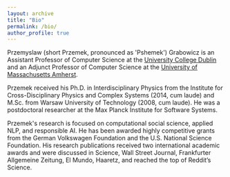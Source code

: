 ```yaml
---
layout: archive
title: "Bio"
permalink: /bio/
author_profile: true
---
```


Przemyslaw (short Przemek, pronounced as 'Pshemek') Grabowicz is an Assistant Professor of Computer Science at the [University College Dublin](https://www.ucd.ie/cs/) and an Adjunct Professor of Computer Science at the [University of Massachusetts Amherst](https://www.cics.umass.edu/).

Przemek received his Ph.D. in Interdisciplinary Physics from the Institute for Cross-Disciplinary Physics and Complex Systems (2014, cum laude) and M.Sc. from Warsaw University of Technology (2008, cum laude). He was a postdoctoral researcher at the Max Planck Institute for Software Systems.

Przemek's research is focused on computational social science, applied NLP, and responsible AI. He has been awarded highly competitive grants from the German Volkswagen Foundation and the U.S. National Science Foundation. His research publications received two international academic awards and were discussed in Science, Wall Street Journal, Frankfurter Allgemeine Zeitung, El Mundo, Haaretz, and reached the top of Reddit’s Science.


<!-- Przemek received his Ph.D. in Interdisciplinary Physics from the Institute for Cross-Disciplinary Physics and Complex Systems (2014, cum laude) and M.Sci. from Warsaw University of Technology (2008, cum laude). He was a postdoctoral researcher at the Max Planck Institute for Software Systems and a Research Assistant Professor of Computer Science at the University of Massachusetts Amherst, where he led the [EQUATE](https://groups.cs.umass.edu/equate/) initiative and was a member of the [Center for Data Science](http://ds.cs.umass.edu/), the [Computational Social Science Institute](http://www.cssi.umass.edu/people.html), and the [NLP group](https://nlp.cs.umass.edu/). 

Przemek heads the [SIMS research lab](https://przemyslslaw.github.io/#research-labs), which focuses on research at the intersection of technology and society. He has been awarded prestigious grants from the Volkswagen Foundation and National Science Foundation. His research publications received two international awards and were featured among others at the top of Reddit's Science and in El Mundo, El País, and Phys.org. -->